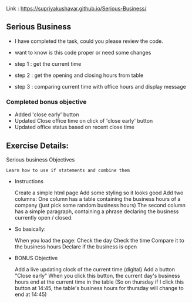 Link : https://supriyakushavar.github.io/Serious-Business/

## Serious Business

- I have completed the task, could you please review the code.
- want to know is this code proper or need some changes 

- step 1 : get the current time
- step 2 : get the opening and closing hours from table
- step 3 : comparing current time with office hours and display message


### Completed bonus objective 
- Added 'close early' button 
- Updated Close office time on click of 'close early' button
- Updated office status based on recent close time



## Exercise Details:
Serious business
Objectives

    Learn how to use if statements and combine them

- Instructions

    Create a simple html page
    Add some styling so it looks good
    Add two columns:
        One column has a table containing the business hours of a company (just pick some random business hours)
        The second column has a simple paragraph, containing a phrase declaring the business currently open / closed.

- So basically:

    When you load the page:
        Check the day
        Check the time
        Compare it to the business hours
        Declare if the business is open

- BONUS Objective

    Add a live updating clock of the current time (digital)
    Add a button "Close early"
    When you click this button, the current day's business hours end at the current time in the table (So on thursday if I click this button at 14:45, the table's business hours for thursday will change to end at 14:45)